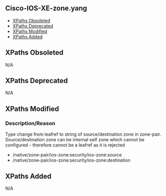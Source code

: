 ## Cisco-IOS-XE-zone.yang

- [XPaths Obsoleted](#xpaths-obsoleted)
- [XPaths Deprecated](#xpaths-deprecated)
- [XPaths Modified](#xpaths-modified)
- [XPaths Added](#xpaths-added)

## XPaths Obsoleted

N/A

## XPaths Deprecated

N/A

## XPaths Modified

### Description/Reason

Type change from leafref to string of source/destination zone in zone-pair. Source/destination zone can be internal self zone which cannot be configured - therefore cannot be a leafref as it is rejected

- /native/zone-pair/ios-zone:security/ios-zone:source
- /native/zone-pair/ios-zone:security/ios-zone:destination

## XPaths Added

N/A
